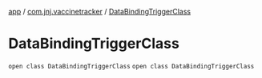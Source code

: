 [app](../../index.md) / [com.jnj.vaccinetracker](../index.md) / [DataBindingTriggerClass](./index.md)

# DataBindingTriggerClass

`open class DataBindingTriggerClass`
`open class DataBindingTriggerClass`